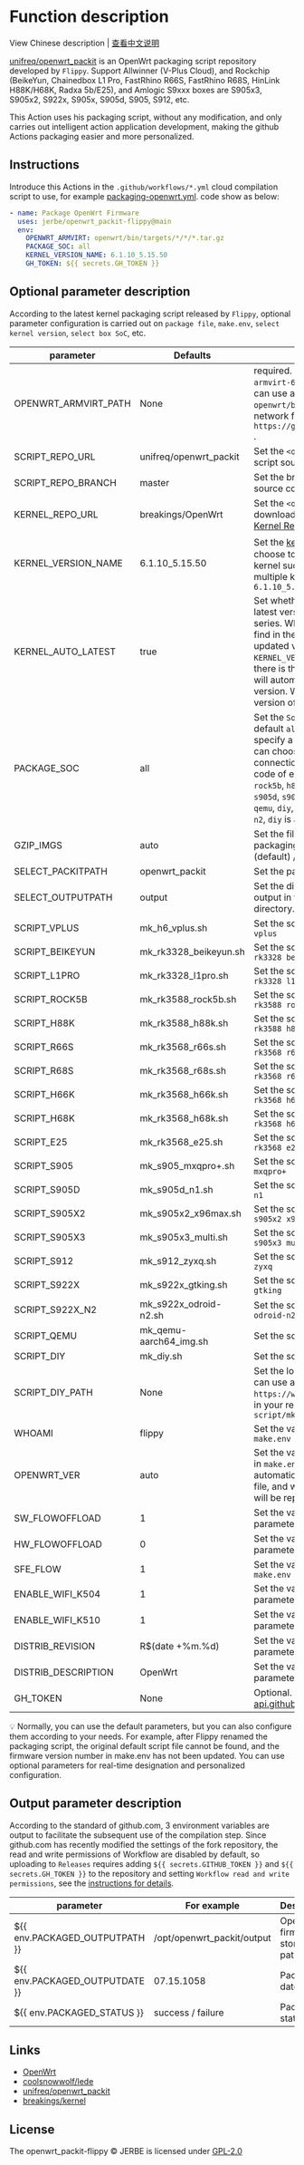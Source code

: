 # Function description

View Chinese description  |  [查看中文说明](README.cn.md)

[unifreq/openwrt_packit](https://github.com/unifreq/openwrt_packit) is an OpenWrt packaging script repository developed by `Flippy`. Support Allwinner (V-Plus Cloud), and Rockchip (BeikeYun, Chainedbox L1 Pro, FastRhino R66S, FastRhino R68S, HinLink H88K/H68K, Radxa 5b/E25), and Amlogic S9xxx boxes are S905x3, S905x2, S922x, S905x, S905d, S905, S912, etc.

This Action uses his packaging script, without any modification, and only carries out intelligent action application development, making the github Actions packaging easier and more personalized.

## Instructions

Introduce this Actions in the `.github/workflows/*.yml` cloud compilation script to use, for example [packaging-openwrt.yml](.github/workflows/packaging-openwrt.yml). code show as below:

```yaml
- name: Package OpenWrt Firmware
  uses: jerbe/openwrt_packit-flippy@main
  env:
    OPENWRT_ARMVIRT: openwrt/bin/targets/*/*/*.tar.gz
    PACKAGE_SOC: all
    KERNEL_VERSION_NAME: 6.1.10_5.15.50
    GH_TOKEN: ${{ secrets.GH_TOKEN }}
```

## Optional parameter description

According to the latest kernel packaging script released by `Flippy`, optional parameter configuration is carried out on `package file`, `make.env`, `select kernel version`, `select box SoC`, etc.

| parameter              | Defaults               | Description                                                   |
|------------------------|------------------------|---------------------------------------------------------------|
| OPENWRT_ARMVIRT_PATH   | None                   | required. Set the file path of `openwrt-armvirt-64-default-rootfs.tar.gz` , you can use a relative path such as `openwrt/bin/targets/*/*/*.tar.gz` or the network file download address. E.g `https://github.com/*/releases/*/*.tar.gz` . |
| SCRIPT_REPO_URL        | unifreq/openwrt_packit | Set the `<owner>/<repo>` of the packaging script source code repository. |
| SCRIPT_REPO_BRANCH     | master                 | Set the branch of the packaged script source code repository. |
| KERNEL_REPO_URL        | breakings/OpenWrt      | Set the `<owner>/<repo>` of the kernel download repository, Used by default from [Kernel Releases](https://github.com/breakings/OpenWrt/releases/tag/kernel_stable) maintained by breakings. |
| KERNEL_VERSION_NAME    | 6.1.10_5.15.50         | Set the [kernel version](https://github.com/breakings/OpenWrt/releases/tag/kernel_stable)，you can view and choose to specify. you can specify a single kernel such as `6.1.10`, you can choose multiple kernel to use `_` connection such as `6.1.10_5.15.50` |
| KERNEL_AUTO_LATEST     | true                   | Set whether to automatically adopt the latest version of the kernel of the same series. When it is `true`, it will automatically find in the kernel library whether there is an updated version of the kernel specified in `KERNEL_VERSION_NAME` such as 6.1.10. If there is the latest version of same series, it will automatically Replace with the latest version. When set to `false`, the specified version of the kernel will be compiled. |
| PACKAGE_SOC            | all                    | Set the `SoC` of the packaging box, the default `all` packs all boxes, you can specify a single box such as `s905x3`, you can choose multiple boxes to use `_` connection such as `s905x3_s905d` . SOC code of each box is: `vplus`, `beikeyun`, `l1pro`, `rock5b`, `h88k`, `r66s`, `r68s`, `h68k`, `e25`, `s905`, `s905d`, `s905x2`, `s905x3`, `s912`, `s922x`, `s922x-n2`, `qemu`, `diy`, Note: `s922x-n2` is `s922x-odroid-n2`, `diy` is a custom box.  |
| GZIP_IMGS              | auto                   | Set the file compression format after packaging, optional values are `.gz` (default) / `.xz` / `.zip` / `.zst` / `.7z` |
| SELECT_PACKITPATH      | openwrt_packit         | Set the packit directory under `/opt` |
| SELECT_OUTPUTPATH      | output                 | Set the directory name of the firmware output in the `${SELECT_PACKITPATH}` directory. |
| SCRIPT_VPLUS           | mk_h6_vplus.sh         | Set the script file name for packaging `h6 vplus` |
| SCRIPT_BEIKEYUN        | mk_rk3328_beikeyun.sh  | Set the script file name for packaging `rk3328 beikeyun` |
| SCRIPT_L1PRO           | mk_rk3328_l1pro.sh     | Set the script file name for packaging `rk3328 l1pro` |
| SCRIPT_ROCK5B          | mk_rk3588_rock5b.sh    | Set the script file name for packaging `rk3588 rock5b` |
| SCRIPT_H88K            | mk_rk3588_h88k.sh      | Set the script file name for packaging `rk3588 h88k` |
| SCRIPT_R66S            | mk_rk3568_r66s.sh      | Set the script file name for packaging `rk3568 r66s` |
| SCRIPT_R68S            | mk_rk3568_r68s.sh      | Set the script file name for packaging `rk3568 r68s` |
| SCRIPT_H66K            | mk_rk3568_h66k.sh      | Set the script file name for packaging `rk3568 h66k` |
| SCRIPT_H68K            | mk_rk3568_h68k.sh      | Set the script file name for packaging `rk3568 h68k` |
| SCRIPT_E25             | mk_rk3568_e25.sh       | Set the script file name for packaging `rk3568 e25`  |
| SCRIPT_S905            | mk_s905_mxqpro+.sh     | Set the script file name for packaging `s905 mxqpro+` |
| SCRIPT_S905D           | mk_s905d_n1.sh         | Set the script file name for packaging `s905d n1` |
| SCRIPT_S905X2          | mk_s905x2_x96max.sh    | Set the script file name for packaging `s905x2 x96max` |
| SCRIPT_S905X3          | mk_s905x3_multi.sh     | Set the script file name for packaging `s905x3 multi` |
| SCRIPT_S912            | mk_s912_zyxq.sh        | Set the script file name for packaging `s912 zyxq` |
| SCRIPT_S922X           | mk_s922x_gtking.sh     | Set the script file name for packaging `s922x gtking` |
| SCRIPT_S922X_N2        | mk_s922x_odroid-n2.sh  | Set the script file name for packaging `s922x odroid-n2` |
| SCRIPT_QEMU            | mk_qemu-aarch64_img.sh | Set the script file name for packaging `qemu` |
| SCRIPT_DIY             | mk_diy.sh              | Set the script file name for packaging `diy` |
| SCRIPT_DIY_PATH        | None                   | Set the load path for `SCRIPT_DIY` files. You can use a URL such as `https://weburl/mydiyfile` or a relative path in your repository such as `script/mk_s905w.sh` |
| WHOAMI                 | flippy                 | Set the value of the `WHOAMI` parameter in `make.env` |
| OPENWRT_VER            | auto                   | Set the value of the `OPENWRT_VER` parameter in `make.env`. The default `auto` will automatically inherit the assignment in the file, and when set to other parameters, it will be replaced with custom parameters. |
| SW_FLOWOFFLOAD         | 1                      | Set the value of the `SW_FLOWOFFLOAD` parameter in `make.env` |
| HW_FLOWOFFLOAD         | 0                      | Set the value of the `HW_FLOWOFFLOAD` parameter in `make.env` |
| SFE_FLOW               | 1                      | Set the value of the `SFE_FLOW` parameter in `make.env`       |
| ENABLE_WIFI_K504       | 1                      | Set the value of the `ENABLE_WIFI_K504` parameter in `make.env` |
| ENABLE_WIFI_K510       | 1                      | Set the value of the `ENABLE_WIFI_K510` parameter in `make.env` |
| DISTRIB_REVISION       | R$(date +%m.%d)        | Set the value of the `DISTRIB_REVISION` parameter in `make.env` |
| DISTRIB_DESCRIPTION    | OpenWrt                | Set the value of the `DISTRIB_DESCRIPTION` parameter in `make.env` |
| GH_TOKEN               | None                   | Optional. Set ${{ secrets.GH_TOKEN }} for [api.github.com](https://docs.github.com/en/rest/overview/resources-in-the-rest-api?apiVersion=2022-11-28#requests-from-personal-accounts) query. |

💡 Normally, you can use the default parameters, but you can also configure them according to your needs. For example, after Flippy renamed the packaging script, the original default script file cannot be found, and the firmware version number in make.env has not been updated. You can use optional parameters for real-time designation and personalized configuration.

## Output parameter description

According to the standard of github.com, 3 environment variables are output to facilitate the subsequent use of the compilation step. Since github.com has recently modified the settings of the fork repository, the read and write permissions of Workflow are disabled by default, so uploading to `Releases` requires adding `${{ secrets.GITHUB_TOKEN }}` and `${{ secrets.GH_TOKEN }}` to the repository and setting `Workflow read and write permissions`, see the [instructions for details](https://github.com/jerbe/openwrt_amlogic-s9xxx/tree/main/make-openwrt/documents#2-set-the-privacy-variable-github_token).

| parameter                                | For example                | Description                   |
|------------------------------------------|----------------------------|-------------------------------|
| ${{ env.PACKAGED_OUTPUTPATH }}           | /opt/openwrt_packit/output | OpenWrt firmware storage path |
| ${{ env.PACKAGED_OUTPUTDATE }}           | 07.15.1058                 | Packing date                  |
| ${{ env.PACKAGED_STATUS }}               | success / failure          | Package status                |

## Links

- [OpenWrt](https://github.com/openwrt/openwrt)
- [coolsnowwolf/lede](https://github.com/coolsnowwolf/lede)
- [unifreq/openwrt_packit](https://github.com/unifreq/openwrt_packit)
- [breakings/kernel](https://github.com/breakings/OpenWrt)

## License

The openwrt_packit-flippy © JERBE is licensed under [GPL-2.0](https://github.com/jerbe/openwrt_packit-flippy/blob/main/LICENSE)

